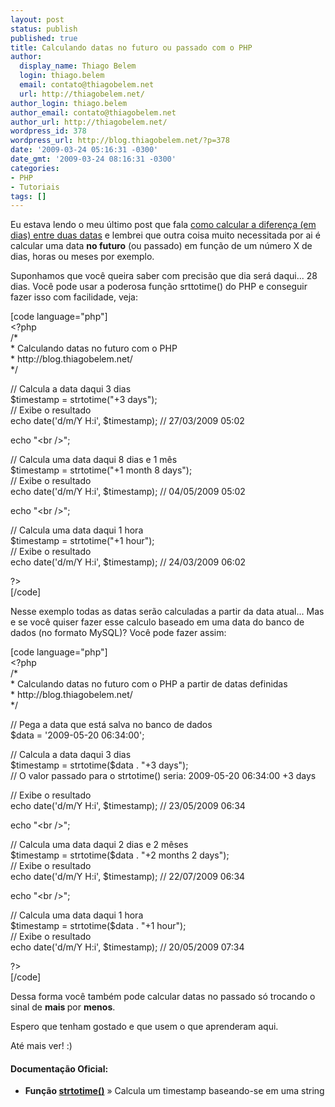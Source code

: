 ```yaml
---
layout: post
status: publish
published: true
title: Calculando datas no futuro ou passado com o PHP
author:
  display_name: Thiago Belem
  login: thiago.belem
  email: contato@thiagobelem.net
  url: http://thiagobelem.net/
author_login: thiago.belem
author_email: contato@thiagobelem.net
author_url: http://thiagobelem.net/
wordpress_id: 378
wordpress_url: http://blog.thiagobelem.net/?p=378
date: '2009-03-24 05:16:31 -0300'
date_gmt: '2009-03-24 08:16:31 -0300'
categories:
- PHP
- Tutoriais
tags: []
---
```

<p>Eu estava lendo o meu último post que fala <a href="http://blog.thiagobelem.net/php/calculando-a-diferenca-em-dias-entre-duas-datas/" target="_parent">como calcular a diferença (em dias) entre duas datas</a> e lembrei que outra coisa muito necessitada por ai é calcular uma data <strong>no futuro</strong> (ou passado) em função de um número X de dias, horas ou meses por exemplo.</p>
<p>Suponhamos que você queira saber com precisão que dia será daqui... 28 dias. Você pode usar a poderosa função srttotime() do PHP e conseguir fazer isso com facilidade, veja:</p>
<p>[code language="php"]<br />
&lt;?php<br />
/*<br />
* Calculando datas no futuro com o PHP<br />
* http://blog.thiagobelem.net/<br />
*/</p>
<p>// Calcula a data daqui 3 dias<br />
$timestamp = strtotime(&quot;+3 days&quot;);<br />
// Exibe o resultado<br />
echo date('d/m/Y H:i', $timestamp); // 27/03/2009 05:02</p>
<p>echo &quot;&lt;br /&gt;&quot;;</p>
<p>// Calcula uma data daqui 8 dias e 1 mês<br />
$timestamp = strtotime(&quot;+1 month 8 days&quot;);<br />
// Exibe o resultado<br />
echo date('d/m/Y H:i', $timestamp); // 04/05/2009 05:02</p>
<p>echo &quot;&lt;br /&gt;&quot;;</p>
<p>// Calcula uma data daqui 1 hora<br />
$timestamp = strtotime(&quot;+1 hour&quot;);<br />
// Exibe o resultado<br />
echo date('d/m/Y H:i', $timestamp); // 24/03/2009 06:02</p>
<p>?&gt;<br />
[/code]</p>
<p>Nesse exemplo todas as datas serão calculadas a partir da data atual... Mas e se você quiser fazer esse calculo baseado em uma data do banco de dados (no formato MySQL)? Você pode fazer assim:</p>
<p>[code language="php"]<br />
&lt;?php<br />
/*<br />
* Calculando datas no futuro com o PHP a partir de datas definidas<br />
* http://blog.thiagobelem.net/<br />
*/</p>
<p>// Pega a data que está salva no banco de dados<br />
$data = '2009-05-20 06:34:00';</p>
<p>// Calcula a data daqui 3 dias<br />
$timestamp = strtotime($data . &quot;+3 days&quot;);<br />
 // O valor passado para o strtotime() seria: 2009-05-20 06:34:00 +3 days</p>
<p>// Exibe o resultado<br />
echo date('d/m/Y H:i', $timestamp); // 23/05/2009 06:34</p>
<p>echo &quot;&lt;br /&gt;&quot;;</p>
<p>// Calcula uma data daqui 2 dias e 2 mêses<br />
$timestamp = strtotime($data . &quot;+2 months 2 days&quot;);<br />
// Exibe o resultado<br />
echo date('d/m/Y H:i', $timestamp); // 22/07/2009 06:34</p>
<p>echo &quot;&lt;br /&gt;&quot;;</p>
<p>// Calcula uma data daqui 1 hora<br />
$timestamp = strtotime($data . &quot;+1 hour&quot;);<br />
// Exibe o resultado<br />
echo date('d/m/Y H:i', $timestamp); // 20/05/2009 07:34</p>
<p>?&gt;<br />
[/code]</p>
<p>Dessa forma você também pode calcular datas no passado só trocando o sinal de <strong>mais </strong>por <strong>menos</strong>.</p>
<p>Espero que tenham gostado e que usem o que aprenderam aqui.</p>
<p>Até mais ver! :)</p>
<h4>Documentação Oficial:</h4>
<ul>
<li><strong>Função <a href="http://br.php.net/strtotime" target="_blank">strtotime()</a></strong> » Calcula um timestamp baseando-se em uma string</li>
</ul>
